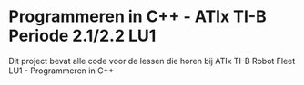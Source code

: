 # Programmeren in C++ -  ATIx TI-B Periode 2.1/2.2 LU1 
Dit project bevat alle code voor de lessen die horen bij ATIx TI-B Robot Fleet LU1 - Programmeren in C++ 
